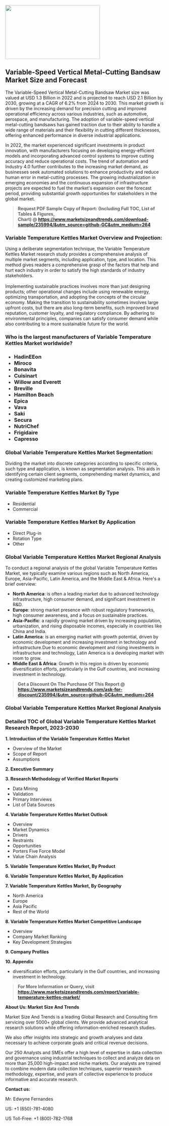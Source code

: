 <p><img class="alignnone size-medium wp-image-20088" src="https://ffe5etoiles.com/wp-content/uploads/2024/12/MST1-300x171.png" alt="" width="300" height="171" /></p><h2>Variable-Speed Vertical Metal-Cutting Bandsaw Market Size and Forecast</h2><p>The Variable-Speed Vertical Metal-Cutting Bandsaw Market size was valued at USD 1.3 Billion in 2022 and is projected to reach USD 2.1 Billion by 2030, growing at a CAGR of 6.2% from 2024 to 2030. This market growth is driven by the increasing demand for precision cutting and improved operational efficiency across various industries, such as automotive, aerospace, and manufacturing. The adoption of variable-speed vertical metal-cutting bandsaws has gained traction due to their ability to handle a wide range of materials and their flexibility in cutting different thicknesses, offering enhanced performance in diverse industrial applications.</p><p>In 2022, the market experienced significant investments in product innovation, with manufacturers focusing on developing energy-efficient models and incorporating advanced control systems to improve cutting accuracy and reduce operational costs. The trend of automation and Industry 4.0 further contributes to the increasing market demand, as businesses seek automated solutions to enhance productivity and reduce human error in metal-cutting processes. The growing industrialization in emerging economies and the continuous expansion of infrastructure projects are expected to fuel the market's expansion over the forecast period, providing substantial growth opportunities for stakeholders in the global market.</p></p><blockquote id="" class=""><strong>Request PDF Sample Copy of Report: (Including Full TOC, List of Tables &amp; Figures, Chart)&nbsp;@&nbsp;<strong><a href="https://www.marketsizeandtrends.com/download-sample/235994/&utm_source=github-GC&utm_medium=264" target="_blank">https://www.marketsizeandtrends.com/download-sample/235994/&utm_source=github-GC&utm_medium=264</a></strong></strong></blockquote><h3 id="" class="">Variable Temperature Kettles Market&nbsp;Overview and Projection:</h3><p id="" class="">Using a deliberate segmentation technique, the Variable Temperature Kettles Market research study provides a comprehensive analysis of multiple market segments, including application, type, and location. This method gives readers a comprehensive grasp of the factors that help and hurt each industry in order to satisfy the high standards of industry stakeholders. <br /> <br />Implementing sustainable practices involves more than just designing products; other operational changes include using renewable energy, optimizing transportation, and adopting the concepts of the circular economy. Making the transition to sustainability sometimes involves large upfront costs, but there are also long-term benefits, such improved brand reputation, customer loyalty, and regulatory compliance. By adhering to environmental principles, companies can satisfy consumer demand while also contributing to a more sustainable future for the world.</p><h3 id="" class="">Who is the largest manufacturers of&nbsp;Variable Temperature Kettles Market worldwide?</h3><h3 class=""><p><ul><li>HadinEEon </li><li> Miroco </li><li> Bonavita </li><li> Cuisinart </li><li> Willow and Everett </li><li> Breville </li><li> Hamilton Beach </li><li> Epica </li><li> Vava </li><li> Saki </li><li> Secura </li><li> NutriChef </li><li> Frigidaire </li><li> Capresso</li></ul></p></h3><h3 id="" class="">Global&nbsp;Variable Temperature Kettles Market Segmentation:</h3><p id="" class="">Dividing the market into discrete categories according to specific criteria, such type and application, is known as segmentation analysis. This aids in identifying certain client segments, comprehending market dynamics, and creating customized marketing plans.</p><h3 id="" class="">Variable Temperature Kettles Market&nbsp;By Type</h3><p><p><ul><li>Residential</li><li> Commercial</p></li></ul></p></p><h3 id="" class="">Variable Temperature Kettles Market&nbsp;By Application</h3><p class=""><p><ul><li>Direct Plug-in</li><li> Rotation Type</li><li> Other</li></ul></p></p><h3 id="" class="">Global Variable Temperature Kettles Market Regional Analysis</h3><p id="" class="">To conduct a regional analysis of the global Variable Temperature Kettles Market, we typically examine various regions such as North America, Europe, Asia-Pacific, Latin America, and the Middle East &amp; Africa. Here's a brief overview:</p><ul><li><strong>North America</strong>: is often a leading market due to advanced technology infrastructure, high consumer demand, and significant investment in R&amp;D.</li><li><strong>Europe</strong>: strong market presence with robust regulatory frameworks, high consumer awareness, and a focus on sustainable practices.</li><li><strong>Asia-Pacific</strong>: a rapidly growing market driven by increasing population, urbanization, and rising disposable incomes, especially in countries like China and India.</li><li><strong>Latin America</strong>: is an emerging market with growth potential, driven by economic development and increasing investment in technology and infrastructure.Due to economic development and rising investments in infrastructure and technology, Latin America is a developing market with room to grow.</li><li><strong>Middle East &amp; Africa</strong>: Growth in this region is driven by economic diversification efforts, particularly in the Gulf countries, and increasing investment in technology.</li></ul><blockquote id="" class=""><strong>Get a Discount On The Purchase Of This Report @ <strong><a href="https://www.marketsizeandtrends.com/ask-for-discount/235994/&utm_source=github-GC&utm_medium=264" target="_blank">https://www.marketsizeandtrends.com/ask-for-discount/235994/&utm_source=github-GC&utm_medium=264</a></strong></strong></blockquote><h3 id="" class="">Global Variable Temperature Kettles Market Regional Analysis</h3><h3 id="" class="">Detailed TOC of Global Variable Temperature Kettles Market Research Report, 2023-2030</h3><p id="" class=""><strong>1. Introduction of the Variable Temperature Kettles Market</strong></p><ul><li>Overview of the Market</li><li>Scope of Report</li><li>Assumptions</li></ul><p id="" class=""><strong>2. Executive Summary</strong></p><p id="" class=""><strong>3. Research Methodology of Verified Market Reports</strong></p><ul><li>Data Mining</li><li>Validation</li><li>Primary Interviews</li><li>List of Data Sources</li></ul><p id="" class=""><strong>4. Variable Temperature Kettles Market Outlook</strong></p><ul><li>Overview</li><li>Market Dynamics</li><li>Drivers</li><li>Restraints</li><li>Opportunities</li><li>Porters Five Force Model</li><li>Value Chain Analysis</li></ul><p id="" class=""><strong>5. Variable Temperature Kettles Market, By Product</strong></p><p id="" class=""><strong>6. Variable Temperature Kettles Market, By Application</strong></p><p id="" class=""><strong>7. Variable Temperature Kettles Market, By Geography</strong></p><ul><li>North America</li><li>Europe</li><li>Asia Pacific</li><li>Rest of the World</li></ul><p id="" class=""><strong>8. Variable Temperature Kettles Market Competitive Landscape</strong></p><ul><li>Overview</li><li>Company Market Ranking</li><li>Key Development Strategies</li></ul><p id="" class=""><strong>9. Company Profiles</strong></p><p id="" class=""><strong>10. Appendix</strong></p><ul><li>diversification efforts, particularly in the Gulf countries, and increasing investment in technology.</li></ul><blockquote id="" class=""><strong>For More Information or Query, visit <strong><strong><a href="https://www.marketsizeandtrends.com/report/variable-temperature-kettles-market/" target="_blank">https://www.marketsizeandtrends.com/report/variable-temperature-kettles-market/</a></strong></strong></strong></blockquote><p id="" class=""><strong>About Us: Market Size And Trends</strong></p><p id="" class="">Market Size And Trends is a leading Global Research and Consulting firm servicing over 5000+ global clients. We provide advanced analytical research solutions while offering information-enriched research studies.</p><p id="" class="">We also offer insights into strategic and growth analyses and data necessary to achieve corporate goals and critical revenue decisions.</p><p id="" class="">Our 250 Analysts and SMEs offer a high level of expertise in data collection and governance using industrial techniques to collect and analyze data on more than 25,000 high-impact and niche markets. Our analysts are trained to combine modern data collection techniques, superior research methodology, expertise, and years of collective experience to produce informative and accurate research.</p><p id="" class=""><strong>Contact us:</strong></p><p id="" class="">Mr. Edwyne Fernandes</p><p id="" class="">US: +1 (650)-781-4080</p><p id="" class="">US Toll-Free: +1 (800)-782-1768</p>
